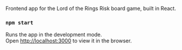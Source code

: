 Frontend app for the Lord of the Rings Risk board game, built in React. 




### `npm start`
Runs the app in the development mode.<br>
Open [http://localhost:3000](http://localhost:3000) to view it in the browser.